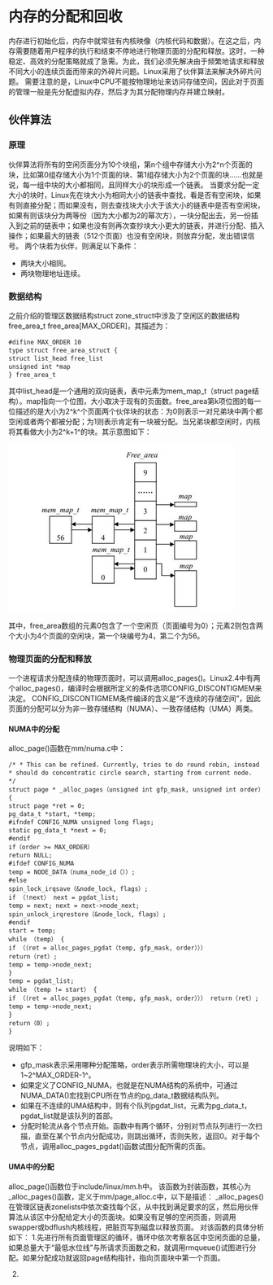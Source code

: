 ﻿# 内存的分配和回收
内存进行初始化后，内存中就常驻有内核映像（内核代码和数据）。在这之后，内存需要随着用户程序的执行和结束不停地进行物理页面的分配和释放。这时，一种稳定、高效的分配策略就成了急需。为此，我们必须先解决由于频繁地请求和释放不同大小的连续页面而带来的外碎片问题。Linux采用了伙伴算法来解决外碎片问题。
需要注意的是，Linux中CPU不能按物理地址来访问存储空间，因此对于页面的管理一般是先分配虚拟内存，然后才为其分配物理内存并建立映射。

## 伙伴算法
### 原理
伙伴算法将所有的空闲页面分为10个块组，第n个组中存储大小为2^n个页面的块，比如第0组存储大小为1个页面的块、第1组存储大小为2个页面的块......也就是说，每一组中块的大小都相同，且同样大小的块形成一个链表。
当要求分配一定大小的块时，Linux先在块大小为相同大小的链表中查找，看是否有空闲块，如果有则直接分配；而如果没有，则去查找块大小大于该大小的链表中是否有空闲块，如果有则该块分为两等份（因为大小都为2的幂次方），一块分配出去，另一份插入到之前的链表中；如果也没有则再次查抄块大小更大的链表，并进行分配、插入操作；如果最大的链表（512个页面）也没有空闲块，则放弃分配，发出错误信号。
两个块若为伙伴，则满足以下条件：
* 两块大小相同。
* 两块物理地址连续。
### 数据结构
之前介绍的管理区数据结构struct zone_struct中涉及了空闲区的数据结构free_area_t free_area[MAX_ORDER]，其描述为：
```
#difine MAX_ORDER 10
type struct free_area_struct {
struct list_head free_list
unsigned int *map
} free_area_t
```
其中list_head是一个通用的双向链表，表中元素为mem_map_t（struct page结构）。map指向一个位图，大小取决于现有的页面数。free_area第k项位图的每一位描述的是大小为2^k^个页面两个伙伴块的状态：为0则表示一对兄弟块中两个都空闲或者两个都被分配；为1则表示肯定有一块被分配。当兄弟块都空闲时，内核将其看做大小为2^k+1^的块。其示意图如下：

![free_area_t](images/6_8.jpg)

其中，free_area数组的元素0包含了一个空闲页（页面编号为0）；元素2则包含两个大小为4个页面的空闲块，第一个块编号为4，第二个为56。

### 物理页面的分配和释放
一个进程请求分配连续的物理页面时，可以调用alloc_pages()。Linux2.4中有两个alloc_pages()，编译时会根据所定义的条件选项CONFIG_DISCONTIGMEM来决定。
CONFIG_DISCONTIGMEM条件编译的含义是“不连续的存储空间”，因此页面的分配可以分为非一致存储结构（NUMA）、一致存储结构（UMA）两类。
#### NUMA中的分配
alloc_page()函数在mm/numa.c中：
```
/* * This can be refined. Currently, tries to do round robin, instead
* should do concentratic circle search, starting from current node.
*/
struct page * _alloc_pages（unsigned int gfp_mask, unsigned int order）
{
struct page *ret = 0;
pg_data_t *start, *temp;
#ifndef CONFIG_NUMA unsigned long flags;
static pg_data_t *next = 0;
#endif
if（order >= MAX_ORDER）
return NULL;
#ifdef CONFIG_NUMA
temp = NODE_DATA（numa_node_id（））;
#else
spin_lock_irqsave（&node_lock, flags）;
if （!next） next = pgdat_list;
temp = next; next = next->node_next;
spin_unlock_irqrestore（&node_lock, flags）;
#endif
start = temp;
while （temp） {
if （（ret = alloc_pages_pgdat（temp, gfp_mask, order）））
return（ret）;
temp = temp->node_next;
}
temp = pgdat_list;
while （temp != start） {
if （（ret = alloc_pages_pgdat（temp, gfp_mask, order））） return（ret）;
temp = temp->node_next;
}
return（0）;
}
```
说明如下：
* gfp_mask表示采用哪种分配策略，order表示所需物理块的大小，可以是1~2^MAX_ORDER-1^。
* 如果定义了CONFIG_NUMA，也就是在NUMA结构的系统中，可通过NUMA_DATA()宏找到CPU所在节点的pg_data_t数据结构队列。
* 如果在不连续的UMA结构中，则有个队列pgdat_list，元素为pg_data_t，pgdat_list就是该队列的首部。
* 分配时轮流从各个节点开始。函数中有两个循环，分别对节点队列进行一次扫描，直至在某个节点内分配成功，则跳出循环，否则失败，返回0。对于每个节点，调用alloc_pages_pgdat()函数试图分配所需的页面。

#### UMA中的分配
alloc_page()函数位于include/linux/mm.h中。
该函数为封装函数，其核心为_alloc_pages()函数，定义于mm/page_alloc.c中，以下是描述：
_alloc_pages()在管理区链表zonelists中依次查找每个区，从中找到满足要求的区，然后用伙伴算法从该区中分配给定大小的页面块。如果没有足够的空闲页面，则调用swapper或bdflush内核线程，把脏页写到磁盘以释放页面。
对该函数的具体分析如下：
1.先进行所有页面管理区的循环，循环中依次考察各区中空闲页面的总量，如果总量大于“最低水位线”与所请求页面数之和，就调用rmqueue()试图进行分配。如果分配成功就返回page结构指针，指向页面块中第一个页面。

2.
